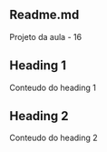 ## Readme.md

Projeto da aula - 16

## Heading 1

Conteudo do heading 1

## Heading 2

Conteudo do heading 2
